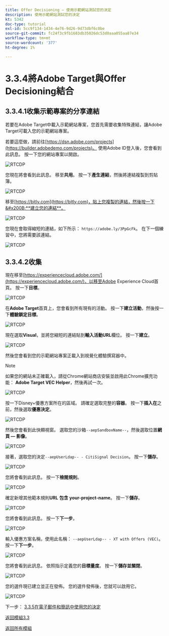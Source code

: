 ```yaml
---
title: Offer Decisioning — 使用示範網站測試您的決定
description: 使用示範網站測試您的決定
kt: 5342
doc-type: tutorial
exl-id: 5cc9f134-1434-4e76-9d26-9d73dbf6c0be
source-git-commit: fc24f3c9fb1683db35026dc53d0aaa055aa87e34
workflow-type: tm+mt
source-wordcount: '377'
ht-degree: 1%

---
```


# 3.3.4將Adobe Target與Offer Decisioning結合

## 3.3.4.1收集示範專案的分享連結

若要在Adobe Target中載入示範網站專案，您首先需要收集特殊連結，讓Adobe Target可載入您的示範網站專案。

若要這麼做，請前往[https://dsn.adobe.com/projects](https://builder.adobedemo.com/projects)。 使用Adobe ID登入後，您會看到此訊息。 按一下您的網站專案以開啟。

![RTCDP](./images/builder1.png)

您現在將會看到此訊息。 移至&#x200B;**共用**。 按一下&#x200B;**產生連結**，然後將連結複製到剪貼簿。

![RTCDP](./images/builder2.png)

移至[https://bitly.com](https://bitly.com)，貼上您複製的連結，然後按一下&#x200B;**建立您的連結**。

![RTCDP](./images/builder4.png)

您現在會取得縮短的連結，如下所示： `https://adobe.ly/3PpGcFk`。 在下一個練習中，您將需要該連結。

![RTCDP](./images/builder5.png)

## 3.3.4.2收集

現在移至[https://experiencecloud.adobe.com/](https://experiencecloud.adobe.com/)，以移至Adobe Experience Cloud首頁。 按一下&#x200B;**目標**。

![RTCDP](./../../../modules/rtcdp-b2c/module2.3/images/excl.png)

在&#x200B;**Adobe Target**&#x200B;首頁上，您會看到所有現有的活動。 按一下&#x200B;**建立活動**，然後按一下&#x200B;**體驗鎖定目標**。

![RTCDP](./../../../modules/rtcdp-b2c/module2.3/images/exclatov.png)

現在選取&#x200B;**Visual**，並將您縮短的連結貼到&#x200B;**輸入活動URL**&#x200B;欄位。 按一下&#x200B;**建立**。

![RTCDP](./images/exclatcrxt1.png)

然後您會看到您的示範網站專案正載入到視覺化體驗撰寫器中。

>[!NOTE]
>
>如果您的網站未正確載入，請從Chrome網站商店安裝並啟用此Chrome擴充功能： **Adobe Target VEC Helper**，然後再試一次。

![RTCDP](./images/vec1.png)

按一下Disney+優惠方案所在的區域。 請確定選取完整的&#x200B;**容器**。 按一下&#x200B;**插入在**&#x200B;之前，然後選取&#x200B;**優惠決定**。

![RTCDP](./images/vec3.png)

然後您會看到此快顯視窗。 選取您的沙箱`--aepSandboxName--`，然後選取位置&#x200B;**網頁 — 影像**。

![RTCDP](./images/vec4.png)

接著，選取您的決定`--aepUserLdap-- - CitiSignal Decision`。 按一下&#x200B;**儲存**。

![RTCDP](./images/vec5.png)

您將會看到此訊息。 按一下&#x200B;**檢閱規則**。

![RTCDP](./images/vec5a.png)

確定新增其他範本規則&#x200B;**URL** **包含** **your-project-name**。 按一下&#x200B;**儲存**。

![RTCDP](./images/vec6.png)

您將會看到此訊息。 按一下&#x200B;**下一步**。

![RTCDP](./images/vec7.png)

輸入優惠方案名稱，使用此名稱： `--aepUserLdap-- - XT with Offers (VEC)`。 按一下&#x200B;**下一步**。

![RTCDP](./images/vec8.png)

您將會看到此訊息。 依照指示定義您的&#x200B;**目標量度**。 按一下&#x200B;**儲存並關閉**。

![RTCDP](./images/vec9.png)

您的選件現已建立並正在發佈。 您的選件發佈後，您就可以啟用它。

![RTCDP](./images/vec11.png)

下一步： [3.3.5在電子郵件和簡訊中使用您的決定](./ex5.md)

[返回模組3.3](./offer-decisioning.md)

[返回所有模組](./../../../overview.md)
